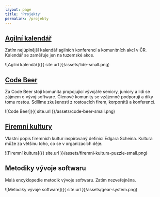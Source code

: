 ```yaml
---
layout: page
title: 'Projekty'
permalink: /projekty
---
```


## [Agilní kalendář](https://agilnikalendar.cz/)

Zatím nejúplnější kalendář agilních konferencí a komunitních akcí v ČR.
Kalendář se zaměřuje jen na tuzemské akce.

![Agilní kalendář]({{ site.url }}/assets/lide-small.png)

## [Code Beer](https://codebeer.cz)

Za Code Beer stojí komunita propojující vývojáře seniory,
juniory a lidi se zájmem o vývoj software. Členové komunity se vzájemně
podporují a díky tomu rostou. Sdílíme zkušenosti z rostoucích firem, korporátů a konferencí. 

![Code Beer]({{ site.url }}/assets/code-beer-small.png)

## [Firemní kultury](/firemni-kultura)

Vlastní popis firemních kultur inspirovaný definicí Edgara Scheina.
Kultura může za většinu toho, co se v organizacích děje.

![Firemní kultura]({{ site.url }}/assets/firemni-kultura-puzzle-small.png)

## Metodiky vývoje softwaru

Malá encyklopedie metodik vývoje softwaru. Zatím nezveřejněna.

![Metodiky vývoje software]({{ site.url }}/assets/gear-system.png)
